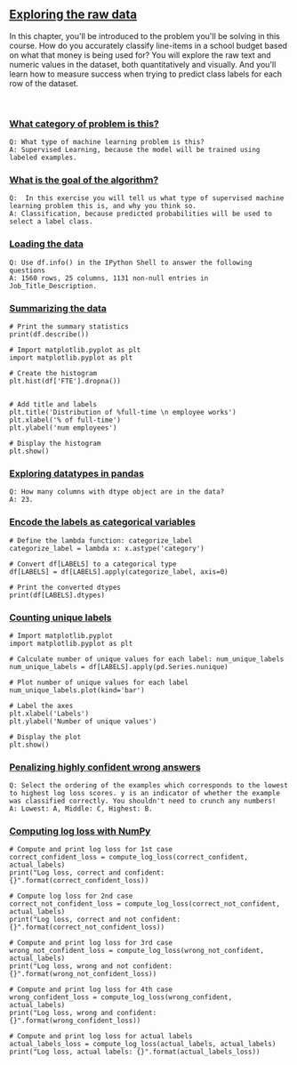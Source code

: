## [Exploring the raw data](https://campus.datacamp.com/courses/case-study-school-budgeting-with-machine-learning-in-python/exploring-the-raw-data)

In this chapter, you'll be introduced to the problem you'll be solving in this course. How do you accurately classify line-items in a school budget based on what that money is being used for? You will explore the raw text and numeric values in the dataset, both quantitatively and visually. And you'll learn how to measure success when trying to predict class labels for each row of the dataset.

<br>

### [What category of problem is this?](https://campus.datacamp.com/courses/case-study-school-budgeting-with-machine-learning-in-python/exploring-the-raw-data?ex=2)

```
Q: What type of machine learning problem is this?
A: Supervised Learning, because the model will be trained using labeled examples.
```

### [What is the goal of the algorithm?](https://campus.datacamp.com/courses/case-study-school-budgeting-with-machine-learning-in-python/exploring-the-raw-data?ex=3)

```
Q:  In this exercise you will tell us what type of supervised machine learning problem this is, and why you think so.
A: Classification, because predicted probabilities will be used to select a label class.
```

### [Loading the data](https://campus.datacamp.com/courses/case-study-school-budgeting-with-machine-learning-in-python/exploring-the-raw-data?ex=5)

```
Q: Use df.info() in the IPython Shell to answer the following questions
A: 1560 rows, 25 columns, 1131 non-null entries in Job_Title_Description.
```

### [Summarizing the data](https://campus.datacamp.com/courses/case-study-school-budgeting-with-machine-learning-in-python/exploring-the-raw-data?ex=6)

```
# Print the summary statistics
print(df.describe())

# Import matplotlib.pyplot as plt
import matplotlib.pyplot as plt

# Create the histogram
plt.hist(df['FTE'].dropna())


# Add title and labels
plt.title('Distribution of %full-time \n employee works')
plt.xlabel('% of full-time')
plt.ylabel('num employees')

# Display the histogram
plt.show()
```

### [Exploring datatypes in pandas](https://campus.datacamp.com/courses/case-study-school-budgeting-with-machine-learning-in-python/exploring-the-raw-data?ex=8)

```
Q: How many columns with dtype object are in the data?
A: 23.
```

### [Encode the labels as categorical variables](https://campus.datacamp.com/courses/case-study-school-budgeting-with-machine-learning-in-python/exploring-the-raw-data?ex=9)

```
# Define the lambda function: categorize_label
categorize_label = lambda x: x.astype('category')

# Convert df[LABELS] to a categorical type
df[LABELS] = df[LABELS].apply(categorize_label, axis=0)

# Print the converted dtypes
print(df[LABELS].dtypes)
```

### [Counting unique labels](https://campus.datacamp.com/courses/case-study-school-budgeting-with-machine-learning-in-python/exploring-the-raw-data?ex=10)

```
# Import matplotlib.pyplot
import matplotlib.pyplot as plt

# Calculate number of unique values for each label: num_unique_labels
num_unique_labels = df[LABELS].apply(pd.Series.nunique)

# Plot number of unique values for each label
num_unique_labels.plot(kind='bar')

# Label the axes
plt.xlabel('Labels')
plt.ylabel('Number of unique values')

# Display the plot
plt.show()
```

### [Penalizing highly confident wrong answers](https://campus.datacamp.com/courses/case-study-school-budgeting-with-machine-learning-in-python/exploring-the-raw-data?ex=12)

```
Q: Select the ordering of the examples which corresponds to the lowest to highest log loss scores. y is an indicator of whether the example was classified correctly. You shouldn't need to crunch any numbers!
A: Lowest: A, Middle: C, Highest: B.
```

### [Computing log loss with NumPy](https://campus.datacamp.com/courses/case-study-school-budgeting-with-machine-learning-in-python/exploring-the-raw-data?ex=13)

```
# Compute and print log loss for 1st case
correct_confident_loss = compute_log_loss(correct_confident, actual_labels)
print("Log loss, correct and confident: {}".format(correct_confident_loss)) 

# Compute log loss for 2nd case
correct_not_confident_loss = compute_log_loss(correct_not_confident, actual_labels)
print("Log loss, correct and not confident: {}".format(correct_not_confident_loss)) 

# Compute and print log loss for 3rd case
wrong_not_confident_loss = compute_log_loss(wrong_not_confident, actual_labels)
print("Log loss, wrong and not confident: {}".format(wrong_not_confident_loss)) 

# Compute and print log loss for 4th case
wrong_confident_loss = compute_log_loss(wrong_confident, actual_labels)
print("Log loss, wrong and confident: {}".format(wrong_confident_loss)) 

# Compute and print log loss for actual labels
actual_labels_loss = compute_log_loss(actual_labels, actual_labels)
print("Log loss, actual labels: {}".format(actual_labels_loss)) 
```